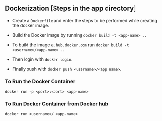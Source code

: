 ## Dockerization [Steps in the app directory]

  - Create a `Dockerfile` and enter the steps to be performed while creating the docker image.
  - Build the Docker image by running `docker build -t <app-name> .`.
  
  - To build the image at `hub.docker.com` run `docker build -t <username>/<app-name> .`.
  - Then login with `docker login`.
  - Finally push with `docker push <username>/<app-name>`.
  
### To Run the Docker Container
  ```
  docker run -p <port>:<port> <app-name>
  ```

### To Run Docker Container from Docker hub
  ```
  docker run <username>/ <app-name>
  ```
